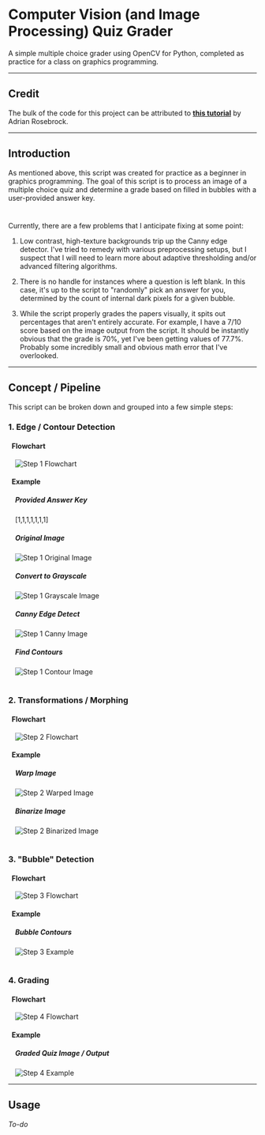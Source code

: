 # Computer Vision (and Image Processing) Quiz Grader
A simple multiple choice grader using OpenCV for Python, completed as practice for a class on graphics programming.

---

## Credit
The bulk of the code for this project can be attributed to [**this tutorial**](https://pyimagesearch.com/2016/10/03/bubble-sheet-multiple-choice-scanner-and-test-grader-using-omr-python-and-opencv/) by Adrian Rosebrock.

---

## Introduction
As mentioned above, this script was created for practice as a beginner in graphics programming. The goal of this script is 
to process an image of a multiple choice quiz and determine a grade based on filled in bubbles with a user-provided answer key.  

#

Currently, there are a few problems that I anticipate fixing at some point:

1. Low contrast, high-texture backgrounds trip up the Canny edge detector. I've tried to remedy with various preprocessing setups,
   but I suspect that I will need to learn more about adaptive thresholding and/or advanced filtering algorithms.
   
2. There is no handle for instances where a question is left blank. In this case, it's up to the script to "randomly" pick an answer
   for you, determined by the count of internal dark pixels for a given bubble.
   
3. While the script properly grades the papers visually, it spits out percentages that aren't entirely accurate. For example, I have
   a 7/10 score based on the image output from the script. It should be instantly obvious that the grade is 70%, yet I've been getting
   values of 77.7%. Probably some incredibly small and obvious math error that I've overlooked.

---

## Concept / Pipeline 
This script can be broken down and grouped into a few simple steps:

### 1. Edge / Contour Detection

#### &ensp;Flowchart
&emsp;![Step 1 Flowchart](media/Step1.png)

#### &ensp;Example

##### &emsp;Provided Answer Key
&emsp;[1,1,1,1,1,1,1]

##### &emsp;Original Image
&emsp;![Step 1 Original Image](media/Step1Example-Grayscale.png)

##### &emsp;Convert to Grayscale
&emsp;![Step 1 Grayscale Image](media/Step1Example-Grayscale.png)

##### &emsp;Canny Edge Detect 
&emsp;![Step 1 Canny Image](media/Step1Example-Grayscale.png)

##### &emsp;Find Contours
&emsp;![Step 1 Contour Image](media/Step1Example-Grayscale.png)

#

### 2. Transformations / Morphing

#### &ensp;Flowchart
&emsp;![Step 2 Flowchart](media/Step2.png)

#### &ensp;Example

##### &emsp;Warp Image
&emsp;![Step 2 Warped Image](media/Step2Example-Warped.png)

##### &emsp;Binarize Image
&emsp;![Step 2 Binarized Image](media/Step2Example-Binarized.png)

#

### 3. "Bubble" Detection

#### &ensp;Flowchart
&emsp;![Step 3 Flowchart](media/Step3.png)

#### &ensp;Example

##### &emsp;Bubble Contours
&emsp;![Step 3 Example](media/Step3Example.png)

#

### 4. Grading

#### &ensp;Flowchart
&emsp;![Step 4 Flowchart](media/Step4.png)

#### &ensp;Example

##### &emsp;Graded Quiz Image / Output
&emsp;![Step 4 Example](media/Step4Example.png)

---

## Usage
*To-do*
